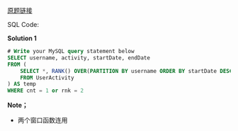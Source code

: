 [原题链接](https://leetcode-cn.com/problems/get-the-second-most-recent-activity/)

SQL Code:

**Solution 1**

```sql
# Write your MySQL query statement below
SELECT username, activity, startDate, endDate
FROM (
    SELECT *, RANK() OVER(PARTITION BY username ORDER BY startDate DESC) AS rnk, COUNT(*) OVER(PARTITION BY     username) AS cnt
    FROM UserActivity
) AS temp
WHERE cnt = 1 or rnk = 2

```

**Note；**
- 两个窗口函数连用
